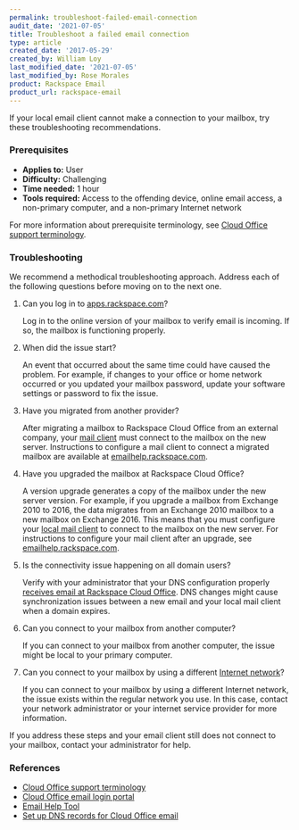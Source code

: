 ```yaml
---
permalink: troubleshoot-failed-email-connection
audit_date: '2021-07-05'
title: Troubleshoot a failed email connection
type: article
created_date: '2017-05-29'
created_by: William Loy
last_modified_date: '2021-07-05'
last_modified_by: Rose Morales
product: Rackspace Email
product_url: rackspace-email
---
```


If your local email client cannot make a connection to your mailbox, try these
troubleshooting recommendations.

### Prerequisites

- **Applies to:** User
- **Difficulty:** Challenging
- **Time needed:** 1 hour
- **Tools required:** Access to the offending device, online email access,
  a non-primary computer, and a non-primary Internet network

For more information about prerequisite terminology, see
[Cloud Office support terminology](/support/how-to/cloud-office-support-terminology).

### Troubleshooting

We recommend a methodical troubleshooting approach. Address each
of the following questions before moving on to the next one.

1. Can you log in to [apps.rackspace.com](https://apps.rackspace.com/)?

   Log in to the online version of your mailbox to verify email is incoming. If
   so, the mailbox is functioning properly.

2. When did the issue start?

   An event that occurred about the same time could have caused the problem. For
   example, if changes to your office or home network occurred or you updated
   your mailbox password, update your software settings or password to fix the
   issue.

3. Have you migrated from another provider?

   After migrating a mailbox to Rackspace Cloud Office from an external
   company, your [mail client](/support/how-to/cloud-office-support-terminology/#cloud-office-terminology)
   must connect to the mailbox on the new server. Instructions to configure
   a mail client to connect a migrated mailbox are available at
   [emailhelp.rackspace.com](https://emailhelp.rackspace.com/).

4. Have you upgraded the mailbox at Rackspace Cloud Office?

    A version upgrade generates a copy of the mailbox under the
    new server version. For example, if you upgrade a mailbox from Exchange 2010
    to 2016, the data migrates from an Exchange 2010 mailbox to a new mailbox on
    Exchange 2016. This means that you must configure your
    [local mail client](/support/how-to/cloud-office-support-terminology/#cloud-office-terminology)
    to connect to the mailbox on the new server. For instructions to configure
    your mail client after an upgrade, see
    [emailhelp.rackspace.com](https://emailhelp.rackspace.com/).

5. Is the connectivity issue happening on all domain users?

   Verify with your administrator that your DNS configuration properly
   [receives email at Rackspace Cloud Office](/support/how-to/set-up-dns-records-for-cloud-office-email/).
   DNS changes might cause synchronization issues between a new email and your
   local mail client when a domain expires.

6. Can you connect to your mailbox from another computer?

   If you can connect to your mailbox from another computer, the issue might be
   local to your primary computer.

7. Can you connect to your mailbox by using a different
   [Internet network](/support/how-to/cloud-office-support-terminology/#cloud-office-terminology)?

   If you can connect to your mailbox by using a different Internet network, the
   issue exists within the regular network you use. In this case, contact your
   network administrator or your internet service provider for more information.

If you address these steps and your email client still does not connect to your
mailbox, contact your administrator for help.

### References

- [Cloud Office support terminology](/support/how-to/cloud-office-support-terminology/)
- [Cloud Office email login portal](https://apps.rackspace.com/index.php)
- [Email Help Tool](https://emailhelp.rackspace.com/)
- [Set up DNS records for Cloud Office email](/support/how-to/set-up-dns-records-for-cloud-office-email/)
